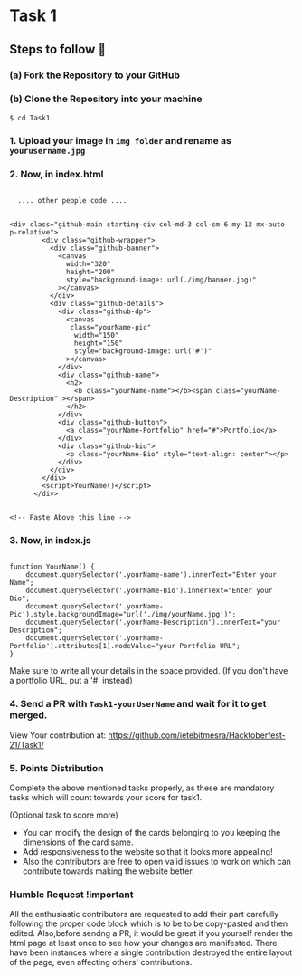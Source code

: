 # Task 1


## Steps to follow :scroll:

###    (a) Fork the Repository to your GitHub 
###    (b) Clone the Repository into your machine
```$ cd Task1 ```

### 1. Upload your image in `img folder` and rename as `yourusername.jpg`

### 2. Now, in index.html 

``` Paste the following code below <body> tag..

  .... other people code ....
  

<div class="github-main starting-div col-md-3 col-sm-6 my-12 mx-auto p-relative"> 
        <div class="github-wrapper">
          <div class="github-banner">
            <canvas
              width="320"
              height="200"
              style="background-image: url(./img/banner.jpg)"
            ></canvas>
          </div>
          <div class="github-details">
            <div class="github-dp">
              <canvas
               class="yourName-pic"
                width="150"
                height="150"
                style="background-image: url('#')"
              ></canvas>
            </div>
            <div class="github-name">
              <h2>
                <b class="yourName-name"></b><span class="yourName-Description" ></span>
              </h2>
            </div>
            <div class="github-button">
              <a class="yourName-Portfolio" href="#">Portfolio</a>
            </div>
            <div class="github-bio">
              <p class="yourName-Bio" style="text-align: center"></p>
            </div>
          </div>
        </div>
        <script>YourName()</script> 
      </div>


<!-- Paste Above this line -->

```
### 3. Now, in index.js

``` Copy below code and paste at bottom of the file 

function YourName() {
    document.querySelector('.yourName-name').innerText="Enter your Name";
    document.querySelector('.yourName-Bio').innerText="Enter your Bio";
    document.querySelector('.yourName-Pic').style.backgroundImage="url('./img/yourName.jpg')";
    document.querySelector('.yourName-Description').innerText="your Description";
    document.querySelector('.yourName-Portfolio').attributes[1].nodeValue="your Portfolio URL";
}

```

Make sure to write all your details in the space provided.
(If you don't have a portfolio URL, put a '#' instead)


### 4. Send a PR with `Task1-yourUserName` and wait for it to get merged. 

View Your contribution at: https://github.com/ietebitmesra/Hacktoberfest-21/Task1/

### 5. Points Distribution

Complete the above mentioned tasks properly, as these are mandatory tasks which will count towards your score for task1.

(Optional task to score more)

- You can modify the design of the cards belonging to you keeping the dimensions of the card same.
- Add responsiveness to the website so that it looks more appealing!
- Also the contributors are free to open valid issues to work on which can contribute towards making the website better.

### Humble Request !important

All the enthusiastic contributors are requested to add their part carefully following the proper code block which is to be to be copy-pasted and then edited. Also,before sendng a PR, it would be great if you yourself render the html page at least once to see how your changes are manifested. There have been instances where a single contribution destroyed the entire layout of the page, even affecting others' contributions.

